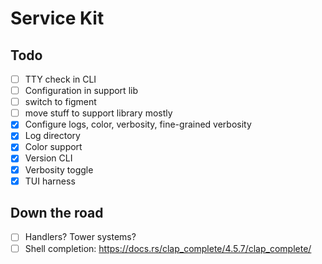 # Service Kit

## Todo

- [ ] TTY check in CLI
- [ ] Configuration in support lib
- [ ] switch to figment
- [ ] move stuff to support library mostly
- [x] Configure logs, color, verbosity, fine-grained verbosity
- [x] Log directory
- [x] Color support
- [x] Version CLI
- [x] Verbosity toggle
- [x] TUI harness

## Down the road

- [ ] Handlers? Tower systems?
- [ ] Shell completion: <https://docs.rs/clap_complete/4.5.7/clap_complete/>
